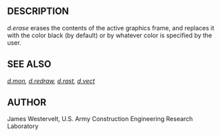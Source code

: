 ## DESCRIPTION

*d.erase* erases the contents of the active graphics frame, and replaces
it with the color black (by default) or by whatever color is specified
by the user.

## SEE ALSO

*[d.mon](d.mon.html), [d.redraw](d.redraw.html), [d.rast](d.rast.html),
[d.vect](d.vect.html)*

## AUTHOR

James Westervelt, U.S. Army Construction Engineering Research Laboratory
